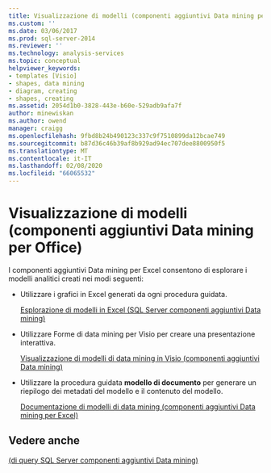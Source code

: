```yaml
---
title: Visualizzazione di modelli (componenti aggiuntivi Data mining per Office) | Microsoft Docs
ms.custom: ''
ms.date: 03/06/2017
ms.prod: sql-server-2014
ms.reviewer: ''
ms.technology: analysis-services
ms.topic: conceptual
helpviewer_keywords:
- templates [Visio]
- shapes, data mining
- diagram, creating
- shapes, creating
ms.assetid: 2054d1b0-3828-443e-b60e-529adb9afa7f
author: minewiskan
ms.author: owend
manager: craigg
ms.openlocfilehash: 9fbd8b24b490123c337c9f7510899da12bcae749
ms.sourcegitcommit: b87d36c46b39af8b929ad94ec707dee8800950f5
ms.translationtype: MT
ms.contentlocale: it-IT
ms.lasthandoff: 02/08/2020
ms.locfileid: "66065532"
---
```

# <a name="viewing-models-data-mining-add-ins-for-office"></a>Visualizzazione di modelli (componenti aggiuntivi Data mining per Office)
  I componenti aggiuntivi Data mining per Excel consentono di esplorare i modelli analitici creati nei modi seguenti:  
  
-   Utilizzare i grafici in Excel generati da ogni procedura guidata.  
  
     [Esplorazione di modelli in Excel &#40;SQL Server componenti aggiuntivi Data mining&#41;](browsing-models-in-excel-sql-server-data-mining-add-ins.md)  
  
-   Utilizzare Forme di data mining per Visio per creare una presentazione interattiva.  
  
     [Visualizzazione di modelli di data mining in Visio &#40;componenti aggiuntivi Data mining&#41;](viewing-data-mining-models-in-visio-data-mining-add-ins.md)  
  
-   Utilizzare la procedura guidata **modello di documento** per generare un riepilogo dei metadati del modello e il contenuto del modello.  
  
     [Documentazione di modelli di data mining &#40;componenti aggiuntivi Data mining per Excel&#41;](documenting-mining-models-data-mining-add-ins-for-excel.md)  
  
## <a name="see-also"></a>Vedere anche  
 [&#40;di query SQL Server componenti aggiuntivi Data mining&#41;](query-sql-server-data-mining-add-ins.md)  
  
  
